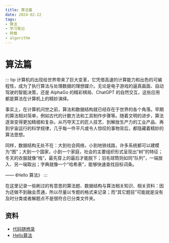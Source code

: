 ```yaml
---
title: 算法篇
date: 2024-02-22
tags:
- 算法
- 学习笔记
- 转载
- algorithm
---
```

# 算法篇
::: tip
计算机的出现给世界带来了巨大变革，它凭借高速的计算能力和出色的可编程性，成为了执行算法与处理数据的理想媒介。无论是电子游戏的逼真画面、自动驾驶的智能决策，还是 AlphaGo 的精彩棋局、ChatGPT 的自然交互，这些应用都是算法在计算机上的精妙演绎。

事实上，在计算机问世之前，算法和数据结构就已经存在于世界的各个角落。早期的算法相对简单，例如古代的计数方法和工具制作步骤等。随着文明的进步，算法逐渐变得更加精细和复杂。从巧夺天工的匠人技艺、到解放生产力的工业产品、再到宇宙运行的科学规律，几乎每一件平凡或令人惊叹的事物背后，都隐藏着精妙的算法思想。

同样，数据结构无处不在：大到社会网络，小到地铁线路，许多系统都可以建模为“图”；大到一个国家，小到一个家庭，社会的主要组织形式呈现出“树”的特征；冬天的衣服就像“栈”，最先穿上的最后才能脱下；羽毛球筒则如同“队列”，一端放入、另一端取出；字典就像一个“哈希表”，能够快速查找目标词条。

—— 《Hello 算法》
:::

在这里记录一些刷过的有意思的算法题、数据结构与算法相关知识、相关资料：因为还做不到融会贯通，所以尽量以专题的格式来记录；而“其它题目”可能就是没有及时分类或者解题点不是很符合已分类文件夹。

## 资料
- [代码随想录](https://www.programmercarl.com/)
- [Hello算法](https://www.hello-algo.com/)